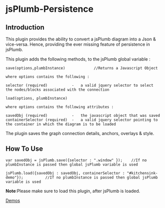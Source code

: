 jsPlumb-Persistence
===================


Introduction
--------------

This plugin provides the ability to convert a jsPlumb diagram into a Json &amp; vice-versa.
Hence, providing the ever missing feature of persistence in jsPlumb.


This plugin adds the following methods, to the jsPlumb global variable :

```
save(options,plumbInstance)             //Returns a Javascript Object

where options contains the following :

selector (required)           -   a valid jquery selector to select the nodes/blocks associated with the connection
```


```
load(options, plumbInstance)

where options contains the following attributes :

savedObj (required)           -   the javascript object that was saved
containerSelector (required)  -   a valid jquery selector pointing to the container in which the diagram is to be loaded
```


The plugin saves the graph connection details, anchors, overlays & style.


How To Use
-------------

`var savedObj = jsPlumb.save({selector : ".window" });    //If no plumbInstance is passed then global jsPlumb variable is used`

`jsPlumb.load({savedObj : savedObj, containerSelector : "#kitchensink-demo"});          //If no plumbInstance is passed then global jsPlumb variable is used`
  



**Note**:Please make sure to load this plugin, after jsPlumb is loaded.


[Demos](http://coding-idiot.github.io/jsPlumb-Persistence/)
